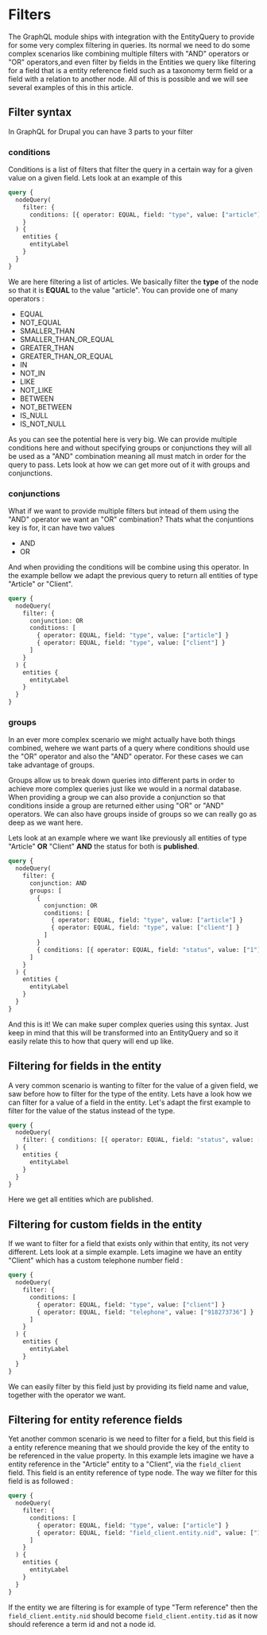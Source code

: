 # Filters

The GraphQL module ships with integration with the EntityQuery to provide for some very complex filtering in queries. Its normal we need to do some complex scenarios like combining multiple filters with "AND" operators or "OR" operators,and even filter by fields in the Entities we query like filtering for a field that is a entity reference field such as a taxonomy term field or a field with a relation to another node. All of this is possible and we will see several examples of this in this article.

## Filter syntax

In GraphQL for Drupal you can have 3 parts to your filter

### conditions

Conditions is a list of filters that filter the query in a certain way for a given value on a given field. Lets look at an example of this

```graphql
query {
  nodeQuery(
    filter: {
      conditions: [{ operator: EQUAL, field: "type", value: ["article"] }]
    }
  ) {
    entities {
      entityLabel
    }
  }
}
```

We are here filtering a list of articles. We basically filter the **type** of the node so that it is **EQUAL** to the value "article". You can provide one of many operators :

- EQUAL
- NOT_EQUAL
- SMALLER_THAN
- SMALLER_THAN_OR_EQUAL
- GREATER_THAN
- GREATER_THAN_OR_EQUAL
- IN
- NOT_IN
- LIKE
- NOT_LIKE
- BETWEEN
- NOT_BETWEEN
- IS_NULL
- IS_NOT_NULL

As you can see the potential here is very big. We can provide multiple conditions here and without specifying groups or conjunctions they will all be used as a "AND" combination meaning all must match in order for the query to pass. Lets look at how we can get more out of it with groups and conjunctions.

### conjunctions

What if we want to provide multiple filters but intead of them using the "AND" operator we want an "OR" combination? Thats what the conjuntions key is for, it can have two values

- AND
- OR

And when providing the conditions will be combine using this operator. In the example bellow we adapt the previous query to return all entities of type "Article" or "Client".

```graphql
query {
  nodeQuery(
    filter: {
      conjunction: OR
      conditions: [
        { operator: EQUAL, field: "type", value: ["article"] }
        { operator: EQUAL, field: "type", value: ["client"] }
      ]
    }
  ) {
    entities {
      entityLabel
    }
  }
}
```

### groups

In an ever more complex scenario we might actually have both things combined, wehere we want parts of a query where conditions should use the "OR" operator and also the "AND" operator. For these cases we can take advantage of groups.

Groups allow us to break down queries into different parts in order to achieve more complex queries just like we would in a normal database. When providing a group we can also provide a conjunction so that conditions inside a group are returned either using "OR" or "AND" operators. We can also have groups inside of groups so we can really go as deep as we want here.

Lets look at an example where we want like previously all entities of type "Article" **OR** "Client" **AND** the status for both is **published**.

```graphql
query {
  nodeQuery(
    filter: {
      conjunction: AND
      groups: [
        {
          conjunction: OR
          conditions: [
            { operator: EQUAL, field: "type", value: ["article"] }
            { operator: EQUAL, field: "type", value: ["client"] }
          ]
        }
        { conditions: [{ operator: EQUAL, field: "status", value: ["1"] }] }
      ]
    }
  ) {
    entities {
      entityLabel
    }
  }
}
```

And this is it! We can make super complex queries using this syntax. Just keep in mind that this will be transformed into an EntityQuery and so it easily relate this to how that query will end up like.

## Filtering for fields in the entity

A very common scenario is wanting to filter for the value of a given field, we saw before how to filter for the type of the entity. Lets have a look how we can filter for a value of a field in the entity. Let's adapt the first example to filter for the value of the status instead of the type.

```graphql
query {
  nodeQuery(
    filter: { conditions: [{ operator: EQUAL, field: "status", value: ["1"] }] }
  ) {
    entities {
      entityLabel
    }
  }
}
```

Here we get all entities which are published.

## Filtering for custom fields in the entity

If we want to filter for a field that exists only within that entity, its not very different. Lets look at a simple example. Lets imagine we have an entity "Client" which has a custom telephone number field :

```graphql
query {
  nodeQuery(
    filter: {
      conditions: [
        { operator: EQUAL, field: "type", value: ["client"] }
        { operator: EQUAL, field: "telephone", value: ["918273736"] }
      ]
    }
  ) {
    entities {
      entityLabel
    }
  }
}
```

We can easily filter by this field just by providing its field name and value, together with the operator we want.

## Filtering for entity reference fields

Yet another common scenario is we need to filter for a field, but this field is a entity reference meaning that we should provide the key of the entity to be referenced in the value property. In this example lets imagine we have a entity reference in the "Article" entity to a "Client", via the `field_client` field. This field is an entity reference of type node. The way we filter for this field is as followed :

```graphql
query {
  nodeQuery(
    filter: {
      conditions: [
        { operator: EQUAL, field: "type", value: ["article"] }
        { operator: EQUAL, field: "field_client.entity.nid", value: ["13"] }
      ]
    }
  ) {
    entities {
      entityLabel
    }
  }
}
```

If the entity we are filtering is for example of type "Term reference" then the `field_client.entity.nid` should become `field_client.entity.tid` as it now should reference a term id and not a node id.
